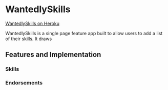 # WantedlySkills

[WantedlySkills on Heroku](https://wantedlyskills.herokuapp.com/)

WantedlySkills is a single page feature app built to allow users to add a list of their skills. It draws

## Features and Implementation

### Skills

### Endorsements
